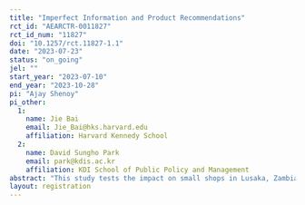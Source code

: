 ```yaml
---
title: "Imperfect Information and Product Recommendations"
rct_id: "AEARCTR-0011827"
rct_id_num: "11827"
doi: "10.1257/rct.11827-1.1"
date: "2023-07-23"
status: "on_going"
jel: ""
start_year: "2023-07-10"
end_year: "2023-10-28"
pi: "Ajay Shenoy"
pi_other:
  1:
    name: Jie Bai
    email: Jie_Bai@hks.harvard.edu
    affiliation: Harvard Kennedy School
  2:
    name: David Sungho Park
    email: park@kdis.ac.kr
    affiliation: KDI School of Public Policy and Management
abstract: "This study tests the impact on small shops in Lusaka, Zambia of recommending and subsidizing the adoption of new products. "
layout: registration
---
```


